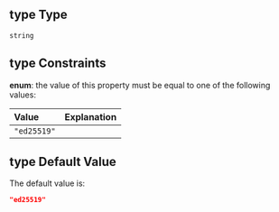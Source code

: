 ## type Type

`string`

## type Constraints

**enum**: the value of this property must be equal to one of the following values:

| Value       | Explanation |
| :---------- | :---------- |
| `"ed25519"` |             |

## type Default Value

The default value is:

```json
"ed25519"
```
